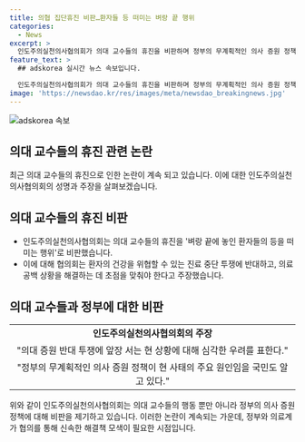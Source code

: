 ```yaml
---
title: 의협 집단휴진 비판…환자들 등 떠미는 벼랑 끝 행위
categories:
  - News
excerpt: >
  인도주의실천의사협의회가 의대 교수들의 휴진을 비판하며 정부의 무계획적인 의사 증원 정책을 비난했습니다. 협의회는 환자의 건강을 위협하는 행위에 반대하고, 정부가 의료 공백과 지역 격차를 해결할 책임이 있다고 주장했습니다. 또한, 대한의사협회를 비판하며 정부에 적극적인 해결책을 요구했습니다. 18일에는 의협의 집행부에게 집단행동 금지 명령이 내려질 예정이라고 보건복지부가 밝혔습니다.
feature_text: >
  ## adskorea 실시간 뉴스 속보입니다.

  인도주의실천의사협의회가 의대 교수들의 휴진을 비판하며 정부의 무계획적인 의사 증원 정책을 비난했습니다. 협의회는 환자의 건강을 위협하는 행위에 반대하고, 정부가 의료 공백과 지역 격차를 해결할 책임이 있다고 주장했습니다. 또한, 대한의사협회를 비판하며 정부에 적극적인 해결책을 요구했습니다. 18일에는 의협의 집행부에게 집단행동 금지 명령이 내려질 예정이라고 보건복지부가 밝혔습니다.
image: 'https://newsdao.kr/res/images/meta/newsdao_breakingnews.jpg'
---
```


<p><img src="https://newsdao.kr/res/images/meta/newsdao_breakingnews.jpg" alt="adskorea 속보" /></p>

<h2 data-ke-size="size26">의대 교수들의 휴진 관련 논란</h2>

<p data-ke-size="size16">최근 의대 교수들의 휴진으로 인한 논란이 계속 되고 있습니다. 이에 대한 인도주의실천의사협의회의 성명과 주장을 살펴보겠습니다.</p>

<h2 data-ke-size="size24">의대 교수들의 휴진 비판</h2>

<ul>
  <li>인도주의실천의사협의회는 의대 교수들의 휴진을 '벼랑 끝에 놓인 환자들의 등을 떠미는 행위'로 비판했습니다.</li>
  <li>이에 대해 협의회는 환자의 건강을 위협할 수 있는 진료 중단 투쟁에 반대하고, 의료공백 상황을 해결하는 데 초점을 맞춰야 한다고 주장했습니다.</li>
</ul>

<h2 data-ke-size="size24">의대 교수들과 정부에 대한 비판</h2>

<table>
  <tr>
    <td style="text-align: center; height: 17px;"><b>인도주의실천의사협의회의 주장</b></td>
  </tr>
  <tr>
    <td style="text-align: center; height: 17px;">"의대 증원 반대 투쟁에 앞장 서는 현 상황에 대해 심각한 우려를 표한다."</td>
  </tr>
  <tr>
    <td style="text-align: center; height: 17px;">"정부의 무계획적인 의사 증원 정책이 현 사태의 주요 원인임을 국민도 알고 있다."</td>
  </tr>
</table>

<p data-ke-size="size16">위와 같이 인도주의실천의사협의회는 의대 교수들의 행동 뿐만 아니라 정부의 의사 증원 정책에 대해 비판을 제기하고 있습니다. 이러한 논란이 계속되는 가운데, 정부와 의료계가 협의를 통해 신속한 해결책 모색이 필요한 시점입니다.</p>

